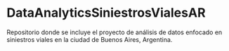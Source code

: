 # DataAnalyticsSiniestrosVialesAR
Repositorio donde se incluye el proyecto de análisis de datos enfocado en siniestros viales en la ciudad de Buenos Aires, Argentina.
